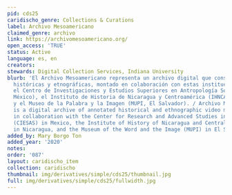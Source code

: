 ```yaml
---
pid: cds25
caridischo_genre: Collections & Curations
label: Archivo Mesoamericano
claimed_genre: archivo
link: https://archivomesoamericano.org/
open_access: 'TRUE'
status: Active
language: es, en
creators: 
stewards: Digital Collection Services, Indiana University
blurb: 'El Archivo Mesoamericano representa un archivo digital que consiste de grabaciones
  históricas y etnográficas, montado en colaboración con estas instituciones respectivas:
  el Centro de Investigaciones y Estudios Superiores en Antropología Social (CIESAS,
  México), el Instituto de Historia de Nicaragua y Centroamérica (IHNCA, Nicaragua),
  y el Museo de la Palabra y la Imagen (MUPI, El Salvador). / Archivo Mesoamericano
  is a digital archive of annotated historical and ethnographic video materials created
  in collaboration with the Center for Research and Advanced Studies in Social Anthropology
  (CIESAS) in Mexico, the Institute of History of Nicaragua and Central America (IHNCA)
  in Nicaragua, and the Museum of the Word and the Image (MUPI) in El Salvador. '
added_by: Mary Borgo Ton
added_year: '2020'
notes: 
order: '087'
layout: caridischo_item
collection: caridischo
thumbnail: img/derivatives/simple/cds25/thumbnail.jpg
full: img/derivatives/simple/cds25/fullwidth.jpg
---
```

